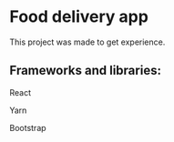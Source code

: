 # Food delivery app

This project was made to get experience.

## Frameworks and libraries:

React

Yarn

Bootstrap
